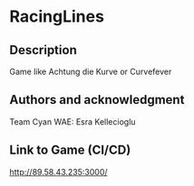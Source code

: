 # RacingLines

## Description
Game like Achtung die Kurve or Curvefever

## Authors and acknowledgment
Team Cyan WAE:
Esra Kellecioglu

## Link to Game (CI/CD)
http://89.58.43.235:3000/